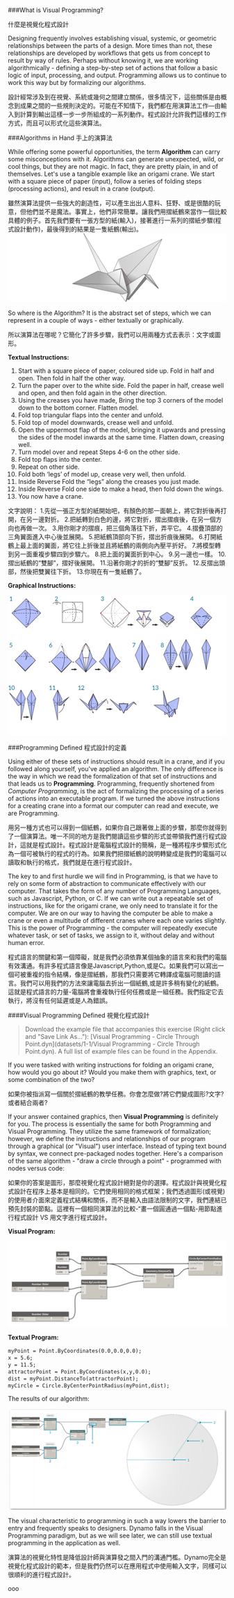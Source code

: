 ###What is Visual Programming?

什麼是視覺化程式設計

Designing frequently involves establishing visual, systemic, or geometric relationships between the parts of a design. More times than not, these relationships are developed by workflows that gets us from concept to result by way of rules. Perhaps without knowing it, we are working algorithmically - defining a step-by-step set of actions that follow a basic logic of input, processing, and output. Programming allows us to continue to work this way but by formalizing our algorithms.

設計經常涉及到在視覺、系統或幾何之間建立關係，很多情況下，這些關係是由概念到成果之間的一些規則決定的。可能在不知情下，我們都在用演算法工作—由輸入到計算到輸出這樣一步一步所組成的一系列動作。程式設計允許我們這樣的工作方式，而且可以形式化這些演算法。

###Algorithms in Hand
手上的演算法

While offering some powerful opportunities, the term **Algorithm** can carry some misconceptions with it. Algorithms can generate unexpected, wild, or cool things, but they are not magic. In fact, they are pretty plain, in and of themselves. Let's use a tangible example like an origami crane. We start with a square piece of paper (input), follow a series of folding steps (processing actions), and result in a crane (output).

雖然演算法提供一些強大的創造性，可以產生出出人意料、狂野、或是很酷的玩意，但他們並不是魔法。事實上，他們非常簡單。讓我們用摺紙鶴來當作一個比較具體的例子。首先我們要有一張方型的紙(輸入)，接著進行一系列的摺紙步驟(程式設計動作)，最後得到的結果是一隻紙鶴(輸出)。
![Origami Crane](images/1-1/00-OrigamiCrane.png)

So where is the Algorithm? It is the abstract set of steps, which we can represent in a couple of ways - either textually or graphically.

所以演算法在哪呢？它簡化了許多步驟，我們可以用兩種方式去表示：文字或圖形。

**Textual Instructions:**
1. Start with a square piece of
paper, coloured side up. Fold in half and open. Then fold in half the other way.
2. Turn the paper over to the white side. Fold the paper in half, crease well and open, and then fold again in the other direction.
3. Using the creases you have made, Bring the top 3 corners of the model down to the bottom corner. Flatten model.
4. Fold top triangular flaps into the center and unfold.
5. Fold top of model downwards, crease well and unfold.
6. Open the uppermost flap of the model, bringing it upwards and pressing the sides of the model inwards at the same time. Flatten down, creasing well.
7. Turn model over and repeat Steps 4-6 on the other side.
8. Fold top flaps into the center.
9. Repeat on other side.
10. Fold both ‘legs’ of model up, crease very well, then unfold.
11. Inside Reverse Fold the “legs” along the creases you just made.
12. Inside Reverse Fold one side to make a head, then fold down the wings.
13. You now have a crane.

文字說明：
1.先從一張正方型的紙開始吧，有顏色的那一面朝上，將它對折後再打開，在另一邊對折。
2.把紙轉到白色的邊，將它對折，摺出摺痕後，在另一個方向也再做一次。
3.用你剛才的摺痕，把三個角落往下折，弄平它。
4.摺疊頂部的三角翼面進入中心後並展開。
5.把紙鶴頂部向下折，摺出折痕後展開。
6.打開紙鶴上最上面的翼面，將它往上折後並且將紙鶴的兩側向內壓平折好。
7.將模型轉到另一面重複步驟四到步驟六。
8.把上面的翼面折到中心。
9.另一邊也一樣。
10.摺出紙鶴的“雙腳”，摺好後展開。
11.沿著你剛才的折的“雙腳”反折。
12.反摺出頭部，然後把雙翼往下折。
13.你現在有一隻紙鶴了。

**Graphical Instructions:**

![Needs Update- Origami Crane](images/1-1/01-OrigamiCraneInstructions.png)

###Programming Defined
程式設計的定義

Using either of these sets of instructions should result in a crane, and if you followed along yourself, you've applied an algorithm. The only difference is the way in which we read the formalization of that set of instructions and that leads us to **Programming**. Programming, frequently shortened from *Computer Programming*, is the act of formalizing the processing of a series of actions into an executable program. If we turned the above instructions for a creating crane into a format our computer can read and execute, we are Programming.

用另一種方式也可以得到一個紙鶴，如果你自己跟著做上面的步驟，那麼你就得到了一個演算法。唯一不同的地方是我們閱讀這些步驟的形式並帶領我們進行程式設計，這就是程式設計。程式設計是電腦程式設計的簡稱，是一種將程序步驟形式化為一個可被執行的程式的行為。如果我們把摺紙鶴的說明轉變成是我們的電腦可以讀取和執行的格式，我們就是在進行程式設計。

The key to and first hurdle we will find in Programming, is that we have to rely on some form of abstraction to communicate effectively with our computer. That takes the form of any number of Programming Languages, such as Javascript, Python, or C. If we can write out a repeatable set of instructions, like for the origami crane, we only need to translate it for the computer. We are on our way to having the computer be able to make a crane or even a multitude of different cranes where each one varies slightly. This is the power of Programming - the computer will repeatedly execute whatever task, or set of tasks, we assign to it, without delay and without human error.

程式語言的關鍵和第一個障礙，就是我們必須依靠某個抽象的語言來和我們的電腦有效溝通。有許多程式語言像是Javascript,Python,或是C。如果我們可以寫出一個可被重複的指令結構，像是摺紙鶴，那我們只需要將它轉譯成電腦可閱讀的語言。我們可以用我們的方法來讓電腦去折出一個紙鶴,或是許多稍有變化的紙鶴。這就是程式語言的力量-電腦將會重複執行任何任務或是一組任務。我們指定它去執行，將沒有任何延遲或是人為錯誤。

####Visual Programming Defined
視覺化程式設計
>Download the example file that accompanies this exercise (Right click and "Save Link As..."): [Visual Programming - Circle Through Point.dyn](datasets/1-1/Visual Programming - Circle Through Point.dyn). A full list of example files can be found in the Appendix.

If you were tasked with writing instructions for folding an origami crane, how would you go about it? Would you make them with graphics, text, or some combination of the two?

如果你被指派寫一個關於摺紙鶴的教學任務。你會怎麼做?將它們變成圖形?文字?或者結合兩者?

If your answer contained graphics, then **Visual Programming** is definitely for you. The process is essentially the same for both Programming and Visual Programming. They utilize the same framework of formalization; however, we define the instructions and relationships of our program through a graphical (or "Visual") user interface. Instead of typing text bound by syntax, we connect pre-packaged nodes together. Here's a comparison of the same algorithm - "draw a circle through a point" - programmed with nodes versus code:

如果你的答案是圖形，那麼視覺化程式設計絕對是你的選擇。程式設計與視覺化程式設計在程序上基本是相同的。它們使用相同的格式框架；我們透過圖形(或視覺)的使用者介面來定義程式結構和關係，而不是輸入由語法限制的文字，我們連結已預先封裝的節點。這裡有一個相同演算法的比較-“畫一個圓通過一個點-用節點進行程式設計 VS 用文字進行程式設計。


**Visual Program:**

![Basic Visual Program ](images/1-1/03-BasicVisualProgram.png)

**Textual Program:**
```
myPoint = Point.ByCoordinates(0.0,0.0,0.0);
x = 5.6;
y = 11.5;
attractorPoint = Point.ByCoordinates(x,y,0.0);
dist = myPoint.DistanceTo(attractorPoint);
myCircle = Circle.ByCenterPointRadius(myPoint,dist);
```
The results of our algorithm:

![Circle Through Point ](images/1-1/04-CircleThroughPoint.png)

The visual characteristic to programming in such a way lowers the barrier to entry and frequently speaks to designers. Dynamo falls in the Visual Programming paradigm, but as we will see later, we can still use textual programming in the application as well.

演算法的視覺化特性是降低設計師與演算發之間入門的溝通門檻。Dynamo完全是視覺化程式設計的範本，但是我們仍然可以在應用程式中使用輸入文字，同樣可以很順利的進行程式設計。


ooo
